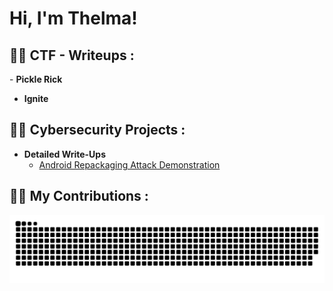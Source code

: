 <h1>Hi, I'm Thelma! </h1>

<h2>👨‍💻 CTF - Writeups :</h2>
- <b>Pickle Rick</b>

- <b>Ignite</b>

<h2>👨‍💻 Cybersecurity Projects :</h2>

- <b> Detailed Write-Ups </b>
  - [Android Repackaging Attack Demonstration](https://github.com/ThelmaLobo/Android_Repackaging_Attack_Demo)
    
 <h2>👨‍💻 My Contributions :</h2>
 
![snake gif](https://github.com/ThelmaLobo/ThelmaLobo/blob/output/github-snake-dark.svg)






<!--
**joshmadakor1/joshmadakor1** is a ✨ _special_ ✨ repository because its `README.md` (this file) appears on your GitHub profile.


